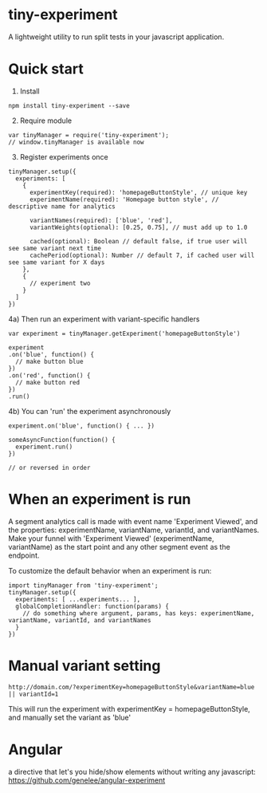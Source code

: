 # tiny-experiment

A lightweight utility to run split tests in your javascript application.

# Quick start

1) Install
```
npm install tiny-experiment --save
```

2) Require module
```
var tinyManager = require('tiny-experiment');
// window.tinyManager is available now

```

3) Register experiments once
```
tinyManager.setup({
  experiments: [
    {
      experimentKey(required): 'homepageButtonStyle', // unique key
      experimentName(required): 'Homepage button style', // descriptive name for analytics

      variantNames(required): ['blue', 'red'],
      variantWeights(optional): [0.25, 0.75], // must add up to 1.0

      cached(optional): Boolean // default false, if true user will see same variant next time
      cachePeriod(optional): Number // default 7, if cached user will see same variant for X days
    },
    {
      // experiment two
    }
  ]
})
```

4a) Then run an experiment with variant-specific handlers
```
var experiment = tinyManager.getExperiment('homepageButtonStyle')

experiment
.on('blue', function() {
  // make button blue
})
.on('red', function() {
  // make button red
})
.run()
```

4b) You can 'run' the experiment asynchronously
```
experiment.on('blue', function() { ... })

someAsyncFunction(function() {
  experiment.run()
})

// or reversed in order
```

# When an experiment is run

A segment analytics call is made with event name 'Experiment Viewed', and the properties: experimentName, variantName, variantId, and variantNames. Make your funnel with 'Experiment Viewed' (experimentName, variantName) as the start point and any other segment event as the endpoint. 

To customize the default behavior when an experiment is run:

```
import tinyManager from 'tiny-experiment';
tinyManager.setup({
  experiments: [ ...experiments... ],
  globalCompletionHandler: function(params) {
    // do something where argument, params, has keys: experimentName, variantName, variantId, and variantNames
  }
})
```

# Manual variant setting

```
http://domain.com/?experimentKey=homepageButtonStyle&variantName=blue || variantId=1
```

This will run the experiment with experimentKey = homepageButtonStyle, and manually set the variant as 'blue'

# Angular 

a directive that let's you hide/show elements without writing any javascript: https://github.com/genelee/angular-experiment
